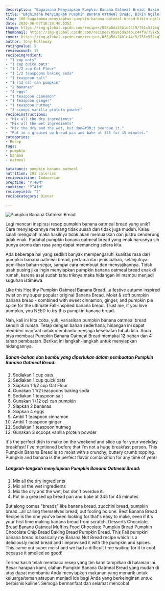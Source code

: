 ```yaml
---
description: "Bagaimana Menyiapkan Pumpkin Banana Oatmeal Bread, Bikin Ngiler"
title: "Bagaimana Menyiapkan Pumpkin Banana Oatmeal Bread, Bikin Ngiler"
slug: 108-bagaimana-menyiapkan-pumpkin-banana-oatmeal-bread-bikin-ngiler
date: 2020-06-07T10:28:40.535Z
image: https://img-global.cpcdn.com/recipes/058a5da24b1c44f9/751x532cq70/pumpkin-banana-oatmeal-bread-recipe-main-photo.jpg
thumbnail: https://img-global.cpcdn.com/recipes/058a5da24b1c44f9/751x532cq70/pumpkin-banana-oatmeal-bread-recipe-main-photo.jpg
cover: https://img-global.cpcdn.com/recipes/058a5da24b1c44f9/751x532cq70/pumpkin-banana-oatmeal-bread-recipe-main-photo.jpg
author: Tony Holloway
ratingvalue: 5
reviewcount: 15
recipeingredient:
- "1 cup oats"
- "1 cup quick oats"
- "1 1/2 cup Oat Flour"
- "1 1/2 teaspoons baking soda"
- "1 teaspoon salt"
- "1 (12 oz) can pumpkin"
- "2 bananas"
- "4 eggs"
- "1 teaspoon cinnamon"
- "1 teaspoon ginger"
- "1 teaspoon nutmeg"
- "3 scoops vanilla protein powder"
recipeinstructions:
- "Mix all the dry ingredients"
- "Mix all the wet ingredients"
- "Mix the dry and the wet, but don&#39;t overdue it."
- "Put in a greased up bread pan and bake at 345 for 45 minutes."
categories:
- Resep
tags:
- pumpkin
- banana
- oatmeal

katakunci: pumpkin banana oatmeal 
nutrition: 291 calories
recipecuisine: Indonesian
preptime: "PT40M"
cooktime: "PT41M"
recipeyield: "3"
recipecategory: Dinner

---
```



![Pumpkin Banana Oatmeal Bread](https://img-global.cpcdn.com/recipes/058a5da24b1c44f9/751x532cq70/pumpkin-banana-oatmeal-bread-recipe-main-photo.jpg)

Lagi mencari inspirasi resep pumpkin banana oatmeal bread yang unik? Cara menyiapkannya memang tidak susah dan tidak juga mudah. Kalau salah mengolah maka hasilnya tidak akan memuaskan dan justru cenderung tidak enak. Padahal pumpkin banana oatmeal bread yang enak harusnya sih punya aroma dan rasa yang dapat memancing selera kita.

Ada beberapa hal yang sedikit banyak mempengaruhi kualitas rasa dari pumpkin banana oatmeal bread, pertama dari jenis bahan, selanjutnya pemilihan bahan segar, sampai cara membuat dan menyajikannya. Tidak usah pusing jika ingin menyiapkan pumpkin banana oatmeal bread enak di rumah, karena asal sudah tahu triknya maka hidangan ini mampu menjadi suguhan istimewa.

Like this Healthy Pumpkin Oatmeal Banana Bread…a festive autumn inspired twist on my super popular original Banana Bread. Moist &amp; soft pumpkin banana bread - combined with sweet cinnamon, ginger, and pumpkin pie spice for the ultimate Fall-inspired banana bread. Trust me, if you love pumpkin, you NEED to try this pumpkin banana bread.


Nah, kali ini kita coba, yuk, variasikan pumpkin banana oatmeal bread sendiri di rumah. Tetap dengan bahan sederhana, hidangan ini dapat memberi manfaat untuk membantu menjaga kesehatan tubuh kita. Anda bisa membuat Pumpkin Banana Oatmeal Bread memakai 12 bahan dan 4 tahap pembuatan. Berikut ini langkah-langkah untuk menyiapkan hidangannya.

<!--inarticleads1-->

##### Bahan-bahan dan bumbu yang diperlukan dalam pembuatan Pumpkin Banana Oatmeal Bread:

1. Sediakan 1 cup oats
1. Sediakan 1 cup quick oats
1. Siapkan 1 1/2 cup Oat Flour
1. Gunakan 1 1/2 teaspoons baking soda
1. Sediakan 1 teaspoon salt
1. Gunakan 1 (12 oz) can pumpkin
1. Siapkan 2 bananas
1. Siapkan 4 eggs
1. Ambil 1 teaspoon cinnamon
1. Ambil 1 teaspoon ginger
1. Sediakan 1 teaspoon nutmeg
1. Gunakan 3 scoops vanilla protein powder


It&#39;s the perfect dish to make on the weekend and slice up for your weekday breakfast! I&#39;ve mentioned before that I&#39;m not a huge breakfast person. This Pumpkin Banana Bread is so moist with a crunchy, buttery crumb topping. Pumpkin and banana is the perfect flavor combination for any time of year! 

<!--inarticleads2-->

##### Langkah-langkah menyiapkan Pumpkin Banana Oatmeal Bread:

1. Mix all the dry ingredients
1. Mix all the wet ingredients
1. Mix the dry and the wet, but don&#39;t overdue it.
1. Put in a greased up bread pan and bake at 345 for 45 minutes.


But along comes &#34;breads&#34; like banana bread, zucchini bread, pumpkin bread…all calling themselves bread, but fooling no one. Best Banana Bread Recipe is the one you&#39;ve been looking for that&#39;s easy to make, even if it&#39;s your first time making banana bread from scratch. Desserts Chocolate Bread Banana Oatmeal Muffins Food Chocolate Pumpkin Bread Pumpkin Chocolate Chip Bread Baking Bread Pumpkin Bread. This Fall pumpkin banana bread is basically my Banana Nut Bread recipe which is a deliciously moist bread and I improvised it with the pumpkin and spices. This came out super moist and we had a difficult time waiting for it to cool because it smelled so good! 

Terima kasih telah membaca resep yang tim kami tampilkan di halaman ini. Besar harapan kami, olahan Pumpkin Banana Oatmeal Bread yang mudah di atas dapat membantu Anda menyiapkan makanan yang menarik untuk keluarga/teman ataupun menjadi ide bagi Anda yang berkeinginan untuk berbisnis kuliner. Semoga bermanfaat dan selamat mencoba!
